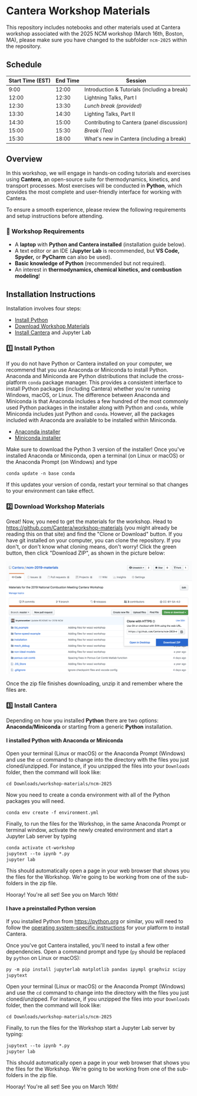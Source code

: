 # Cantera Workshop Materials

This repository includes notebooks and other materials used at Cantera workshop associated with the 2025 NCM workshop (March 16th, Boston, MA), please make sure you have changed to the subfolder `ncm-2025` within the repository.

## Schedule

| Start Time (EST) | End Time | Session                        |
|------------------|----------|--------------------------------|
| 9:00  | 12:00 | Introduction & Tutorials (including a break) |
| 12:00 | 12:30 | Lightning Talks, Part I                      |
| 12:30 | 13:30 | *Lunch break (provided)*                     |
| 13:30 | 14:30 | Lighting Talks, Part II                      |
| 14:30 | 15:00 | Contributing to Cantera (panel discussion)   |
| 15:00 | 15:30 | *Break (Tea)*                                |
| 15:30 | 18:00 | What's new in Cantera (including a break)    |

## Overview

In this workshop, we will engage in hands-on coding tutorials and exercises using **Cantera**, an open-source suite for thermodynamics, kinetics, and transport processes. Most exercises will be conducted in **Python**, which provides the most complete and user-friendly interface for working with Cantera.

To ensure a smooth experience, please review the following requirements and setup instructions before attending.

### **📌 Workshop Requirements**
- A **laptop** with **Python and Cantera installed** (installation guide below).
- A text editor or an IDE (**Jupyter Lab** is recommended, but **VS Code, Spyder,** or **PyCharm** can also be used).
- **Basic knowledge of Python** (recommended but not required).
- An interest in **thermodynamics, chemical kinetics, and combustion modeling**!

## Installation Instructions

Installation involves four steps:
- [Install Python](#1️⃣-install-python)
- [Download Workshop Materials](#2️⃣-download-workshop-materials)
- [Install Cantera](#3️⃣-install-cantera) and Jupyter Lab

### **1️⃣ Install Python**

If you do not have Python or Cantera installed on your computer, we recommend that you use Anaconda or Miniconda to install Python. Anaconda and Miniconda are Python distributions that include the cross-platform `conda` package manager. This provides a consistent interface to install Python packages (including Cantera) whether you're running Windows, macOS, or Linux. The difference between Anaconda and Miniconda is that Anaconda includes a few hundred of the most commonly used Python packages in the installer along with Python and `conda`, while Miniconda includes just Python and `conda`. However, all the packages included with Anaconda are available to be installed within Miniconda.

* [Anaconda installer](https://www.anaconda.com/download/)
* [Miniconda installer](https://www.anaconda.com/docs/getting-started/miniconda/install)

Make sure to download the Python 3 version of the installer! Once you've installed Anaconda or Miniconda, open a terminal (on Linux or macOS) or the Anaconda Prompt (on Windows) and type

```console
conda update -n base conda
```

If this updates your version of conda, restart your terminal so that changes to your environment can take effect.

### **2️⃣ Download Workshop Materials**

Great! Now, you need to get the materials for the workshop. Head to <https://github.com/Cantera/workshop-materials> (you might already be reading this on that site) and find the "Clone or Download" button. If you have git installed on your computer, you can clone the repository. If you don't, or don't know what cloning means, don't worry! Click the green button, then click "Download ZIP", as shown in the picture below:

![Download a Zip of the repository](./images/download-repo-zip.png)

Once the zip file finishes downloading, unzip it and remember where the files are.

### **3️⃣ Install Cantera**

Depending on how you installed **Python** there are two options: **Anaconda/Miniconda** or starting from a generic **Python** installation.

#### I installed Python with Anaconda or Miniconda

Open your terminal (Linux or macOS) or the Anaconda Prompt (Windows) and use the `cd` command to change into the directory with the files you just cloned/unzipped. For instance, if you unzipped the files into your `Downloads` folder, then the command will look like:

```console
cd Downloads/workshop-materials/ncm-2025
```

Now you need to create a conda environment with all of the Python packages you will need.

```console
conda env create -f environment.yml
```

Finally, to run the files for the Workshop, in the same Anaconda Prompt or terminal window, activate the newly created environment and start a Jupyter Lab server by typing

```console
conda activate ct-workshop
jupytext --to ipynb *.py
jupyter lab
```

This should automatically open a page in your web browser that shows you the files for the Workshop. We're going to be working from one of the sub-folders in the zip file.

Hooray! You're all set! See you on March 16th!

#### I have a preinstalled Python version

If you installed Python from <https://python.org> or similar, you will need to follow the [operating system-specific instructions](https://cantera.org/install) for your platform to install Cantera.

Once you've got Cantera installed, you'll need to install a few other dependencies. Open a command prompt and type (`py` should be replaced by `python` on Linux or macOS):

```console
py -m pip install jupyterlab matplotlib pandas ipympl graphviz scipy jupytext
```

Open your terminal (Linux or macOS) or the Anaconda Prompt (Windows) and use the `cd` command to change into the directory with the files you just cloned/unzipped. For instance, if you unzipped the files into your `Downloads` folder, then the command will look like:

```console
cd Downloads/workshop-materials/ncm-2025
```

Finally, to run the files for the Workshop start a Jupyter Lab server by typing:

```console
jupytext --to ipynb *.py
jupyter lab
```

This should automatically open a page in your web browser that shows you the files for the Workshop. We're going to be working from one of the sub-folders in the zip file.

Hooray! You're all set! See you on March 16th!
